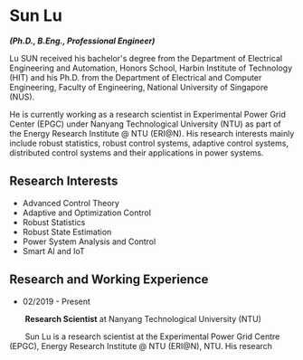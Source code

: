 <!---
- 👋 Hi, I’m @sunluelectric
- 👀 I’m interested in ...
- 🌱 I’m currently learning ...
- 💞️ I’m looking to collaborate on ...
- 📫 How to reach me ...
--->
<!---
sunluelectric/sunluelectric is a ✨ special ✨ repository because its `README.md` (this file) appears on your GitHub profile.
You can click the Preview link to take a look at your changes.
--->

# Sun Lu 
*__(Ph.D., B.Eng., Professional Engineer)__*

Lu SUN received his bachelor's degree from the Department of Electrical Engineering and Automation, Honors School, Harbin Institute of Technology (HIT) and his Ph.D. from the Department of Electrical and Computer Engineering, Faculty of Engineering, National University of Singapore (NUS).

He is currently working as a research scientist in Experimental Power Grid Center (EPGC) under Nanyang Technological University (NTU) as part of the Energy Research Institute @ NTU (ERI@N). His research interests mainly include robust statistics, robust control systems, adaptive control systems, distributed control systems and their applications in power systems. 

## Research Interests
* Advanced Control Theory
* Adaptive and Optimization Control
* Robust Statistics
* Robust State Estimation
* Power System Analysis and Control
* Smart AI and IoT

## Research and Working Experience

* 02/2019 - Present

&nbsp;&nbsp;&nbsp;&nbsp;&nbsp;&nbsp; __Research Scientist__ at Nanyang Technological University (NTU)

&nbsp;&nbsp;&nbsp;&nbsp;&nbsp;&nbsp; Sun Lu is a research scientist at the Experimental Power Grid Centre (EPGC), Energy Research Institute @ NTU (ERI@N), NTU. His research

